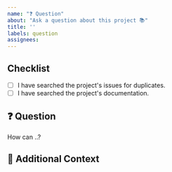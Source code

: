 ```yaml
---
name: "❓ Question"
about: "Ask a question about this project 📚"
title: ''
labels: question
assignees:
---
```


## Checklist

<!-- Mark with an `x` all the checkboxes that apply (like `[x]`) -->

- [ ] I have searched the project's issues for duplicates.
- [ ] I have searched the project's documentation.

## :question: Question

<!-- What is your question -->

How can ..?

## :paperclip: Additional Context

<!-- Add any other context or screenshots about the feature request here. -->
